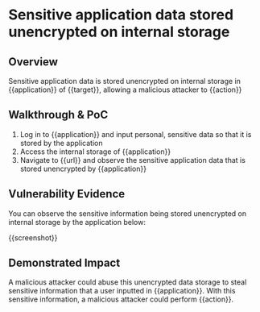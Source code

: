 # Sensitive application data stored unencrypted on internal storage
## Overview
<!--
Provide a 1-2 sentence description - see http://cveproject.github.io/docs/content/key-details-phrasing.pdf for tips

This format is a good guide:
[VULNTYPE] in [COMPONENT] in [APPLICATION] allows [ATTACKER] to [IMPACT] via [VECTOR]


-->
Sensitive application data is stored unencrypted on internal storage in {{application}} of {{target}}, allowing a malicious attacker to {{action}}

## Walkthrough & PoC
<!--
Provide a step-by-step walkthrough on how to access the vulnerable injection point, and how to exploit the vulnerability.
Adding a dot-pointed walkthrough with relevant screenshots will speed triage time and result in faster rewards!

Example:

1. Login to in-scope asset at <www.bugcrowd.com/login>
1. Browse to account page
1. Modify ID token to add single quote
1. View error which states 'SQL Syntax Error'
1. Replace ID value with `1' waitfor delay '00:00:10'; `
-->

1. Log in to {{application}} and input personal, sensitive data so that it is stored by the application
1. Access the internal storage of {{application}}
1. Navigate to {{url}} and observe the sensitive application data that is stored unencrypted by {{application}}


## Vulnerability Evidence
<!--
Your submission MUST include evidence of the vulnerability and not be theoretical in nature.

For sensitive application data being stored unencrypted, please include a screenshot of the data being store unencrypted by the application.
-->

You can observe the sensitive information being stored unencrypted on internal storage by the application below:

{{screenshot}}
## Demonstrated Impact
<!--
Attempt to abuse the sensitive data exposure by demonstrating that the unencrypted data could be used by a malicious attacker in some impactful way, and that there is a reliable way in which the malicious attacker could gain access to the internal storage. If this is possible, provide a full proof-of-concept here.
-->

A malicious attacker could abuse this unencrypted data storage to steal sensitive information that a user inputted in {{application}}. With this sensitive information, a malicious attacker could perform {{action}}.
